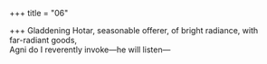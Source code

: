 +++
title = "06"

+++
Gladdening Hotar, seasonable offerer, of bright radiance, with  
far-radiant goods,  
Agni do I reverently invoke—he will listen—  